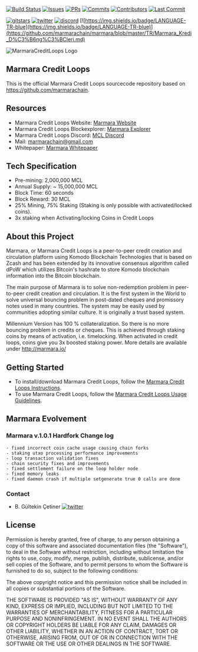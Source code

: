 [![Build Status](https://travis-ci.org/KomodoPlatform/komodo.svg?branch=master)](https://travis-ci.org/KomodoPlatform/komodo)
[![Issues](https://img.shields.io/github/issues-raw/komodoplatform/komodo)](https://github.com/KomodoPlatform/komodo/issues)
[![PRs](https://img.shields.io/github/issues-pr-closed/komodoplatform/komodo)](https://github.com/KomodoPlatform/komodo/pulls)
[![Commits](https://img.shields.io/github/commit-activity/y/komodoplatform/komodo)](https://github.com/KomodoPlatform/komodo/commits/dev)
[![Contributors](https://img.shields.io/github/contributors/komodoplatform/komodo)](https://github.com/KomodoPlatform/komodo/graphs/contributors)
[![Last Commit](https://img.shields.io/github/last-commit/komodoplatform/komodo)](https://github.com/KomodoPlatform/komodo/graphs/commit-activity)


[![gitstars](https://img.shields.io/github/stars/komodoplatform/komodo?style=social)](https://github.com/KomodoPlatform/komodo/stargazers)
[![twitter](https://img.shields.io/twitter/follow/marmarachain?style=social)](https://twitter.com/marmarachain)
[![discord](https://img.shields.io/discord/412898016371015680)](https://discord.gg/QZNMw73)
[![https://img.shields.io/badge/LANGUAGE-TR-blue](https://img.shields.io/badge/LANGUAGE-TR-blue)](https://github.com/marmarachain/marmara/blob/master/TR/Marmara_Kredi_D%C3%B6ng%C3%BCleri.md)

![MarmaraCreditLoops Logo](https://raw.githubusercontent.com/marmarachain/marmara/master/MCL-Logo.png "Marmara Credit Loops Logo")

## Marmara Credit Loops

This is the official Marmara Credit Loops sourcecode repository based on https://github.com/marmarachain. 

## Resources

- Marmara Credit Loops Website: [Marmara Website](http://marmara.io/)
- Marmara Credit Loops Blockexplorer: [Marmara Explorer](http://explorer.marmara.io/)
- Marmara Credit Loops Discord: [MCL Discord](https://discord.com/invite/DZDPAd)
- Mail: [marmarachain@gmail.com](mailto:marmarachain@gmail.com)
- Whitepaper: [Marmara Whitepaper](http://marmara.io/IMSS2019_WhitePaper_English.pdf)


## Tech Specification
- Pre-mining: 2,000,000 MCL
- Annual Supply: ~ 15,000,000 MCL
- Block Time: 60 seconds
- Block Reward:  30 MCL
- 25% Mining, 75% Staking (Staking is only possible with activated/locked coins).
- 3x staking when Activating/locking Coins in Credit Loops

## About this Project

Marmara, or Marmara Credit Loops is a peer-to-peer credit creation and circulation platform using Komodo Blockchain Technologies that is based on Zcash and has been extended by its innovative consensus algorithm called dPoW which utilizes Bitcoin's hashrate to store Komodo blockchain information into the Bitcoin blockchain. 

The main purpose of Marmara is to solve non-redemption problem in peer-to-peer credit creation and circulation. It is the first system in the World to solve universal bouncing problem in post-dated cheques and promissory notes used in many countries. The system may be easily used by communities adopting similar culture. It is originally a trust based system.

Millennium Version has 100 % collateralization. So there is no more bouncing problem in credits or cheques. This is achieved through staking coins by means of activation, i.e. timelocking. When activated in credit loops, coins give you 3x boosted staking power.
More details are available under http://marmara.io/

## Getting Started

- To install/download Marmara Credit Loops, follow the [Marmara Credit Loops Instructions](https://github.com/marmarachain/marmara/blob/master/MCLInstallationGuide.md).
- To use Marmara Credit Loops, follow the [Marmara Credit Loops Usage Guidelines](https://github.com/marmarachain/marmara/blob/master/MCLUsageGuide.md).

## Marmara Evolvement
### Marmara v.1.0.1 Hardfork Change log
```
- fixed incorrect coin cache usage causing chain forks
- staking utxo processing performance improvements
- loop transaction validation fixes
- chain security fixes and improvements
- fixed settlement failure on the loop holder node
- fixed memory leaks
- fixed daemon crash if multiple setgenerate true 0 calls are done
```

### Contact
- B. Gültekin Çetiner [![twitter](https://img.shields.io/twitter/follow/drcetiner?style=social)](https://twitter.com/drcetiner )

License
---
Permission is hereby granted, free of charge, to any person obtaining a copy of this software and associated documentation files (the "Software"), to deal in the Software without restriction, including without limitation the rights to use, copy, modify, merge, publish, distribute, sublicense, and/or sell copies of the Software, and to permit persons to whom the Software is furnished to do so, subject to the following conditions:

The above copyright notice and this permission notice shall be included in all copies or substantial portions of the Software.

THE SOFTWARE IS PROVIDED "AS IS", WITHOUT WARRANTY OF ANY KIND, EXPRESS OR IMPLIED, INCLUDING BUT NOT LIMITED TO THE WARRANTIES OF MERCHANTABILITY, FITNESS FOR A PARTICULAR PURPOSE AND NONINFRINGEMENT. IN NO EVENT SHALL THE AUTHORS OR COPYRIGHT HOLDERS BE LIABLE FOR ANY CLAIM, DAMAGES OR OTHER LIABILITY, WHETHER IN AN ACTION OF CONTRACT, TORT OR OTHERWISE, ARISING FROM, OUT OF OR IN CONNECTION WITH THE SOFTWARE OR THE USE OR OTHER DEALINGS IN THE SOFTWARE.
